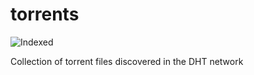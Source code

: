 torrents 
========
![Indexed](https://img.shields.io/badge/indexed-202873-blue)

Collection of torrent files discovered in the DHT network
